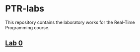 # PTR-labs
This repository contains the laboratory works for the Real-Time Programming course.

## [Lab 0](Lab0)
